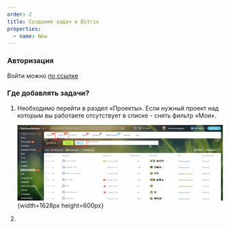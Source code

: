 ```yaml
---
order: 2
title: Создание задач в Bitrix
properties:
  - name: New
---
```


### **Авторизация**

Войти можно [по ссылке](https://businessmentor.bitrix24.ru)

### **Где добавлять задачи?**

1. Необходимо перейти в раздел «Проекты». Если нужный проект над которым вы работаете отсутствует в списке - снять фильтр «Мои».

   ![](./treking-vremeni.png){width=1628px height=600px}

2.